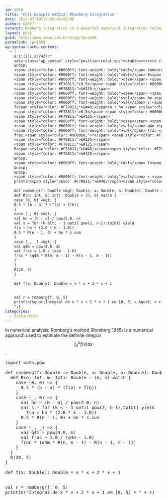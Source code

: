 ```yaml
---
id: 1650
title: 'Full Example &#8212; Rhomberg Integration'
date: 2012-07-19T13:02:45+00:00
author: CKPYT
excerpt: Romberg integration is a powerful numerical integration technique which ises k refinaments of the extened trapezoidal rule to remove errors.
layout: post
guid: http://www.sawp.com.br/blog/?p=1650
permalink: /p=1650
wp-syntax-cache-content:
  - |
    a:1:{i:1;s:7427:"
    <div class="wp_syntax" style="position:relative;"><table><tr><td class="code"><pre class="scala" style="font-family:monospace;"><span style="color: #0000ff; font-weight: bold;">import</span> math.<span style="color: #000000;">pow</span>
    &nbsp;
    <span style="color: #0000ff; font-weight: bold;">def</span> romberg<span style="color: #F78811;">&#40;</span>f<span style="color: #000080;">:</span> Double <span style="color: #000080;">=&gt;</span> Double, a<span style="color: #000080;">:</span> Double, b<span style="color: #000080;">:</span> Double<span style="color: #F78811;">&#41;</span><span style="color: #000080;">:</span> Double <span style="color: #000080;">=</span> <span style="color: #F78811;">&#123;</span>
    <span style="color: #0000ff; font-weight: bold;">def</span> R<span style="color: #F78811;">&#40;</span>n<span style="color: #000080;">:</span> Int, m<span style="color: #000080;">:</span> Int<span style="color: #F78811;">&#41;</span><span style="color: #000080;">:</span> Double <span style="color: #000080;">=</span> <span style="color: #F78811;">&#40;</span>n, m<span style="color: #F78811;">&#41;</span> <span style="color: #0000ff; font-weight: bold;">match</span> <span style="color: #F78811;">&#123;</span>
    <span style="color: #0000ff; font-weight: bold;">case</span> <span style="color: #F78811;">&#40;</span><span style="color: #F78811;">0</span>, <span style="color: #F78811;">0</span><span style="color: #F78811;">&#41;</span> <span style="color: #000080;">=&gt;</span> <span style="color: #F78811;">&#123;</span>
    <span style="color: #F78811;">0.5</span> <span style="color: #000080;">*</span> <span style="color: #F78811;">&#40;</span>b - a<span style="color: #F78811;">&#41;</span> <span style="color: #000080;">*</span> <span style="color: #F78811;">&#40;</span>f<span style="color: #F78811;">&#40;</span>a<span style="color: #F78811;">&#41;</span> + f<span style="color: #F78811;">&#40;</span>b<span style="color: #F78811;">&#41;</span><span style="color: #F78811;">&#41;</span>
    <span style="color: #F78811;">&#125;</span>
    <span style="color: #0000ff; font-weight: bold;">case</span> <span style="color: #F78811;">&#40;</span><span style="color: #000080;">_</span>, <span style="color: #F78811;">0</span><span style="color: #F78811;">&#41;</span> <span style="color: #000080;">=&gt;</span> <span style="color: #F78811;">&#123;</span>
    <span style="color: #0000ff; font-weight: bold;">val</span> hn <span style="color: #000080;">=</span> <span style="color: #F78811;">&#40;</span>b - a<span style="color: #F78811;">&#41;</span> / pow<span style="color: #F78811;">&#40;</span><span style="color: #F78811;">2.0</span>, n<span style="color: #F78811;">&#41;</span>
    <span style="color: #0000ff; font-weight: bold;">val</span> s <span style="color: #000080;">=</span> <span style="color: #0000ff; font-weight: bold;">for</span> <span style="color: #F78811;">&#40;</span>k <span style="color: #000080;">&lt;</span> - <span style="color: #F78811;">1</span> until pow<span style="color: #F78811;">&#40;</span><span style="color: #F78811;">2</span>, n-<span style="color: #F78811;">1</span><span style="color: #F78811;">&#41;</span>.<span style="color: #000000;">toInt</span><span style="color: #F78811;">&#41;</span> <span style="color: #0000ff; font-weight: bold;">yield</span>
    f<span style="color: #F78811;">&#40;</span>a + hn <span style="color: #000080;">*</span> <span style="color: #F78811;">&#40;</span><span style="color: #F78811;">2.0</span> <span style="color: #000080;">*</span> k - <span style="color: #F78811;">1.0</span><span style="color: #F78811;">&#41;</span><span style="color: #F78811;">&#41;</span>
    <span style="color: #F78811;">0.5</span> <span style="color: #000080;">*</span> R<span style="color: #F78811;">&#40;</span>n - <span style="color: #F78811;">1</span>, <span style="color: #F78811;">0</span><span style="color: #F78811;">&#41;</span> + hn <span style="color: #000080;">*</span> s.<span style="color: #000000;">sum</span>
    <span style="color: #F78811;">&#125;</span>
    <span style="color: #0000ff; font-weight: bold;">case</span> <span style="color: #F78811;">&#40;</span><span style="color: #000080;">_</span>, <span style="color: #000080;">_</span><span style="color: #F78811;">&#41;</span> <span style="color: #000080;">=&gt;</span> <span style="color: #F78811;">&#123;</span>
    <span style="color: #0000ff; font-weight: bold;">val</span> q4m <span style="color: #000080;">=</span> pow<span style="color: #F78811;">&#40;</span><span style="color: #F78811;">4.0</span>, m<span style="color: #F78811;">&#41;</span>
    <span style="color: #0000ff; font-weight: bold;">val</span> frac <span style="color: #000080;">=</span> <span style="color: #F78811;">1.0</span> / <span style="color: #F78811;">&#40;</span>q4m - <span style="color: #F78811;">1.0</span><span style="color: #F78811;">&#41;</span>
    frac <span style="color: #000080;">*</span> <span style="color: #F78811;">&#40;</span>q4m <span style="color: #000080;">*</span> R<span style="color: #F78811;">&#40;</span>n, m - <span style="color: #F78811;">1</span><span style="color: #F78811;">&#41;</span> - R<span style="color: #F78811;">&#40;</span>n - <span style="color: #F78811;">1</span>, m - <span style="color: #F78811;">1</span><span style="color: #F78811;">&#41;</span><span style="color: #F78811;">&#41;</span>
    <span style="color: #F78811;">&#125;</span>
    <span style="color: #F78811;">&#125;</span>
    R<span style="color: #F78811;">&#40;</span><span style="color: #F78811;">20</span>, <span style="color: #F78811;">5</span><span style="color: #F78811;">&#41;</span>
    <span style="color: #F78811;">&#125;</span>
    &nbsp;
    <span style="color: #0000ff; font-weight: bold;">def</span> f<span style="color: #F78811;">&#40;</span>x<span style="color: #000080;">:</span> Double<span style="color: #F78811;">&#41;</span><span style="color: #000080;">:</span> Double <span style="color: #000080;">=</span> x <span style="color: #000080;">*</span> x + <span style="color: #F78811;">2</span> <span style="color: #000080;">*</span> x + <span style="color: #F78811;">1</span>
    &nbsp;
    &nbsp;
    <span style="color: #0000ff; font-weight: bold;">val</span> r <span style="color: #000080;">=</span> romberg<span style="color: #F78811;">&#40;</span>f, <span style="color: #F78811;">0</span>, <span style="color: #F78811;">5</span><span style="color: #F78811;">&#41;</span>
    println<span style="color: #F78811;">&#40;</span><span style="color: #6666FF;">&quot;Integral de x * x + 2 * x + 1 em [0, 5] = &quot;</span> + r<span style="color: #F78811;">&#41;</span></pre></td></tr></table><p class="theCode" style="display:none;">import math.pow
    
    def romberg(f: Double =&gt; Double, a: Double, b: Double): Double = {
    def R(n: Int, m: Int): Double = (n, m) match {
    case (0, 0) =&gt; {
    0.5 * (b - a) * (f(a) + f(b))
    }
    case (_, 0) =&gt; {
    val hn = (b - a) / pow(2.0, n)
    val s = for (k &lt; - 1 until pow(2, n-1).toInt) yield
    f(a + hn * (2.0 * k - 1.0))
    0.5 * R(n - 1, 0) + hn * s.sum
    }
    case (_, _) =&gt; {
    val q4m = pow(4.0, m)
    val frac = 1.0 / (q4m - 1.0)
    frac * (q4m * R(n, m - 1) - R(n - 1, m - 1))
    }
    }
    R(20, 5)
    }
    
    def f(x: Double): Double = x * x + 2 * x + 1
    
    
    val r = romberg(f, 0, 5)
    println(&quot;Integral de x * x + 2 * x + 1 em [0, 5] = &quot; + r)</p></div>
    ";}
categories:
  - Scala Notes
---
```

In numerical analysis, Romberg&#8217;s method (Romberg 1955) is a numerical approach used to estimate the definite integral $$\int_a^b f(x) dx$$.

<pre lang="scala">import math.pow

def romberg(f: Double => Double, a: Double, b: Double): Double = {
  def R(n: Int, m: Int): Double = (n, m) match {
    case (0, 0) => {
      0.5 * (b - a) * (f(a) + f(b))
    }
    case (_, 0) => {
      val hn = (b - a) / pow(2.0, n)
      val s = for (k &lt; - 1 until pow(2, n-1).toInt) yield 
        f(a + hn * (2.0 * k - 1.0))
      0.5 * R(n - 1, 0) + hn * s.sum
    }
    case (_, _) => {
      val q4m = pow(4.0, m)
      val frac = 1.0 / (q4m - 1.0)
      frac * (q4m * R(n, m - 1) - R(n - 1, m - 1))
    }
  }
  R(20, 5)
}

def f(x: Double): Double = x * x + 2 * x + 1 


val r = romberg(f, 0, 5)
println("Integral de x * x + 2 * x + 1 em [0, 5] = " + r)</pre>
